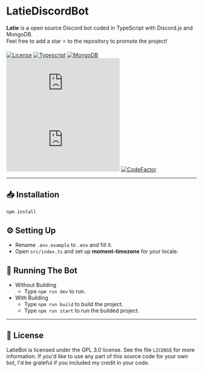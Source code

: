 # LatieDiscordBot
**Latie** is a open source Discord bot coded in TypeScript with Discord.js and MongoDB.<br>
Feel free to add a star ⭐ to the repository to promote the project!

[![License](https://img.shields.io/github/license/ZTzTopia/LatieDiscordBot)](https://github.com/ZTzTopia/LatieDiscordBot/blob/master/LICENSE) [![Typescript](https://img.shields.io/badge/typescript-4.5.4-blue.svg?logo=typescript)](https://www.npmjs.com/package/discord.js) [![MongoDB](https://img.shields.io/badge/MongoDB-6.0.0rc2-parakeet.svg?logo=mongodb)](https://www.npmjs.com/package/discord.js) [![Node.JS](https://img.shields.io/node/v/discord.js?logo=node.js)](https://www.npmjs.com/package/discord.js) [![Discord.JS](https://img.shields.io/npm/v/discord.js?label=discord.js&logo=npm)](https://www.npmjs.com/package/discord.js) [![CodeFactor](https://www.codefactor.io/repository/github/ZTzTopia/LatieDiscordBot/badge)](https://www.codefactor.io/repository/github/ZTzTopia/LatieDiscordBot)

---

## 📥 Installation

```sh
npm install
```

## ⚙️ Setting Up

- Rename `.env.example` to `.env` and fill it.
- Open `src/index.ts` and set up **moment-timezone** for your locale.

## 🤖 Running The Bot

- Without Building
  - Type `npm run dev` to run.
- With Building
  - Type `npm run build` to build the project.
  - Type `npm run start` to run the builded project.

---

## 📃 License

LatieBot is licensed under the GPL 3.0 license. See the file `LICENSE` for more information. If you'd like to use any part of this source code for your own bot, I'd be grateful if you included my credit in your code.
